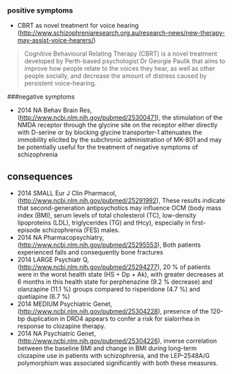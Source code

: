 ### positive symptoms

* CBRT  as novel treatment for voice hearing (http://www.schizophreniaresearch.org.au/research-news/new-therapy-may-assist-voice-hearers/)
> Cognitive Behavioural Relating Therapy (CBRT) is a novel treatment developed by Perth-based psychologist Dr Georgie Paulik that aims to improve how people relate to the voices they hear, as well as other people socially, and decrease the amount of distress caused by persistent voice-hearing.

###negative symptoms

* 2014 NA Behav Brain Res, (http://www.ncbi.nlm.nih.gov/pubmed/25300471), the stimulation of the NMDA receptor through the glycine site on the receptor either directly with D-serine or by blocking glycine transporter-1 attenuates the immobility elicited by the subchronic administration of MK-801 and may be potentially useful for the treatment of negative symptoms of schizophrenia


## consequences
* 2014 SMALL Eur J Clin Pharmacol, (http://www.ncbi.nlm.nih.gov/pubmed/25291992), These results indicate that second-generation antipsychotics may influence OCM (body mass index (BMI), serum levels of total cholesterol (TC), low-density lipoproteins (LDL), triglycerides (TG) and tHcy), especially in first-episode schizophrenia (FES) males.
* 2014 NA Pharmacopsychiatry, (http://www.ncbi.nlm.nih.gov/pubmed/25295553), Both patients experienced falls and consequently bone fractures
* 2014 LARGE Psychiatr Q, (http://www.ncbi.nlm.nih.gov/pubmed/25294277), 20 % of patients were in the worst health state (HS + Dp + Ak), with greater decreases at 6 months in this health state for perphenazine (9.2 % decrease) and olanzapine (11.1 %) groups compared to risperidone (4.7 %) and quetiapine (6.7 %) 
* 2014 MEDIUM Psychiatric Genet, (http://www.ncbi.nlm.nih.gov/pubmed/25304228), presence of the 120-bp duplication in DRD4 appears to confer a risk for sialorrhea in response to clozapine therapy.
* 2014 NA Psychiatric Genet, (http://www.ncbi.nlm.nih.gov/pubmed/25304226), inverse correlation between the baseline BMI and change in BMI during long-term clozapine use in patients with schizophrenia, and the LEP-2548A/G polymorphism was associated significantly with both these measures.
